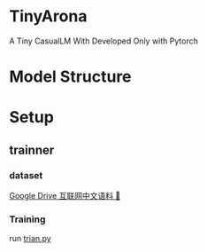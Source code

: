 # TinyArona
A Tiny CasualLM With Developed Only with Pytorch


# Model Structure

# Setup
## trainner

### dataset

[Google Drive 互联网中文语料 📃](https://drive.google.com/file/d/1nEuew_KNpTMbyy7BO4c8bXMXN351RCPp/view?usp=sharing)

### Training

run [trian.py](./trainer.py)